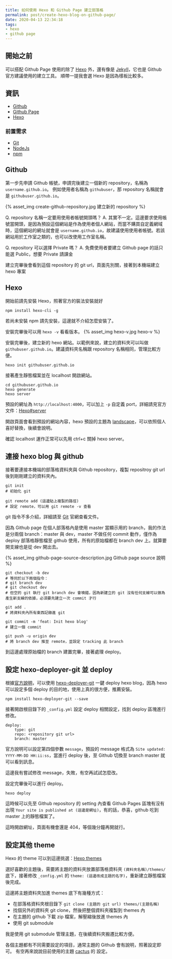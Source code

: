 ```yaml
---
title: 如何使用 Hexo 和 Github Page 建立部落格
permalink: post/create-hexo-blog-on-github-page/
date: 2020-04-13 22:34:18
tags:
- hexo
- github page
---
```


## 開始之前

可以搭配 Github Page 使用的除了 [Hexo](https://hexo.io/) 外，還有像是 [Jekyll](https://jekyllrb.com/)，它也是 Github 官方建議使用的建立工具。
順帶一提我會選 Hexo 是因為樣板比較多。

## 資訊

- [Github](https://github.com/)
- [Github Page](https://pages.github.com/)
- [Hexo](https://hexo.io/zh-tw/)

### 前置需求

- [Git](https://git-scm.com/)
- [NodeJs](https://nodejs.org/en/)
- [npm](https://www.npmjs.com/)


## Github

第一步先申請 Github 帳號，申請完後建立一個新的 repository，名稱為 `username.github.io`。
例如使用者名稱為 `githubuser`，那 repository 名稱就會是 `githubuser.github.io`。

{% asset_img create-github-repository.jpg 建立新的 repository %}

Q. repository 名稱一定要用使用者帳號開頭嗎？
A. 其實不一定。這邊要求使用帳號當開頭，是因為預設這個網站是作為使用者個人網站，而當不購買自定義網域時，這個網站的網址就會是 `username.github.io`，故建議使用使用者帳號。若該網站用於工作室之類的，也可以改使用工作室名稱。

Q. repository 可以選擇 Private 嗎？
A. 免費使用者要建立 Github page 的話只能選 Public，想要 Private 請課金

建立完畢後會看到這個 repository 的 git url，頁面先別關，接著到本機端建立 hexo 專案

## Hexo

開始前請先安裝 Hexo，照著官方的裝法安裝就好

```
npm install hexo-cli -g
```

若尚未安裝 npm 請先安裝，這邊就不介紹怎麼安裝了。

安裝完畢後可以用 `hexo -v` 看看版本。
{% asset_img hexo-v.jpg hexo-v %}

安裝完畢後，建立新的 hexo 網站。以範例來說，建立的資料夾可以叫做 `githubuser.github.io`。建議資料夾名稱跟 repository 名稱相同，管理比較方便。
```
hexo init githubuser.github.io
```

接著產生靜態檔案並在 localhost 開啟網站。
```
cd githubuser.github.io
hexo generate
hexo server
```

預設的網址為 `http://localhost:4000`，可以加上 `-p` 自定義 port，詳細請見官方文件：[Hexo#server](https://hexo.io/docs/commands#server)

開啟頁面會看到預設的網站內容，hexo 預設的主題為 [landscape](https://github.com/hexojs/hexo-theme-landscape)，可以依照個人喜好替換，後續會說明。

確認 localhost 運作正常可以先用 ctrl+c 關掉 hexo server。

## 連接 hexo blog 與 github

接著要連接本機端的部落格資料夾與 Github repository，複製 repositroy git url 後到剛剛建立的資料夾內。

```
git init
# 初始化 git

git remote add (這邊貼上複製的路徑)
# 設定 remote，可以用 git remote -v 查看
```

git 指令不多介紹，詳細請至 [Git](https://git-scm.com/) 官網查看文件。

因為 Github page 在個人部落格內是使用 master 當顯示用的 branch，我的作法是分兩個 branch：master 與 dev，master 不做任何 commit 動作，僅作為 deploy 部落格靜態檔至 github 使用，所有的原始檔都在 branch dev 上。就算要開支線也是從 dev 開出去。

{% asset_img github-page-source-description.jpg Github page source 說明 %}

```
git checkout -b dev
# 等同於以下兩個指令：
# git branch dev
# git checkout dev
# 但空的 git 執行 git branch dev 會噴錯，因為新建立的 git 沒有任何支線可以做為產生新支線的依據，必須要先建立一次 commit 才行

git add .
# 將資料夾內所有東西記錄進 git

git commit -m 'feat: Init hexo blog'
# 建立一個 commit

git push -u origin dev
# 將 branch dev 推至 remote，並設定 tracking 此 branch 
```

到這邊處理原始檔的 branch 建置完畢，接著處理 deploy。

## 設定 hexo-deployer-git 並 deploy

根據[官方說明](https://hexo.io/docs/one-command-deployment.html)，可以使用 [hexo-deployer-git](https://github.com/hexojs/hexo-deployer-git) 一鍵 deploy hexo blog，因為 hexo 可以設定多個 deploy 的目的地，使用上真的很方便，推薦安裝。

```
npm install hexo-deployer-git --save
```

接著開啟根目錄下的 `_config.yml` 設定 deploy 相關設定，找到 deploy 區塊進行修改。
```
deploy:
    type: git
    repo: <repository git url>
    branch: master
```

官方說明可以設定第四個參數 `message`，預設的 message 格式為 `Site updated: YYYY-MM-DD HH:ii:ss`，當進行 deploy 後，至 Github 切換至 branch master 就可以看到訊息。

這邊我有嘗試修改 message，失敗，有空再試試怎麼改。

設定完畢後可以進行 deploy。
```
hexo deploy
```

這時候可以先至 Github repository 的 setting 內查看 Github Pages 區塊有沒有出現 `Your site is published at (這邊是網址)`，有的話，恭喜，github 吃到 master 上的靜態檔案了。

這時開啟網址，頁面有機會還是 404，等個幾分鐘再開就行。

## 設定其他 theme

Hexo 的 theme 可以到這邊挑選：[Hexo themes](https://hexo.io/themes/)

選好喜歡的主題後，需要將主題的資料夾放置部落格資料夾 `(資料夾名稱)/themes/` 底下，接著修改 `_config.yml` 的 `theme: (這邊改成主題的名字)`，重新建立靜態檔案後完成。

這邊將主題資料夾加進 themes 底下有幾種方式：
- 在部落格資料夾根目錄下 `git clone (主題的 git url) themes/(主題名稱)`
- 找個另外的資料夾 git clone，然後把整個資料夾複製到 themes 內
- 在主題的 github 下載 zip 檔案，解壓縮後放進 themes 內
- 使用 git submodule

我是使用 git submodule 管理主題，在後續資料夾搬遷比較方便。

各個主題都有不同需要設定的項目，通常主題的 Github 會有說明，照著設定即可。
有空再來說說目前使用的主題 [cactus](https://github.com/probberechts/hexo-theme-cactus) 的 設定。
